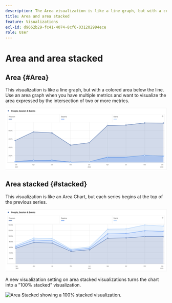 ```yaml
---
description: The Area visualization is like a line graph, but with a colored area below the line.
title: Area and area stacked
feature: Visualizations
exl-id: d9662b29-fc41-4074-8cf6-031202994ece
role: User
---
```

# Area and area stacked

## Area {#Area}

This visualization is like a line graph, but with a colored area below the line. Use an area graph when you have multiple metrics and want to visualize the area expressed by the intersection of two or more metrics.

![Area visualization showing multiple metrics including Page Views, Visits, Unique Visitors, and Bounce Rate.](assets/area.png)

## Area stacked {#stacked}

This visualization is like an Area Chart, but each series begins at the top of the previous series.

![Area stacked showing each series at the top of the previous series.](assets/area-stacked.png)

A new visualization setting on area stacked visualizations turns the chart into a "100% stacked" visualization.

![Area Stacked showing a 100% stacked visualization.](assets/areastacked100.png)
